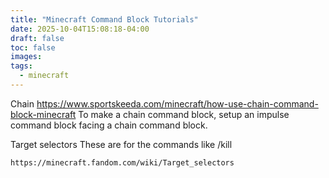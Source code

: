 ```yaml
---
title: "Minecraft Command Block Tutorials"
date: 2025-10-04T15:08:18-04:00
draft: false
toc: false
images:
tags:
  - minecraft
---
```

Chain
https://www.sportskeeda.com/minecraft/how-use-chain-command-block-minecraft
To make a chain command block, setup an impulse command block facing a chain command block.

Target selectors
These are for the commands like /kill

    https://minecraft.fandom.com/wiki/Target_selectors

